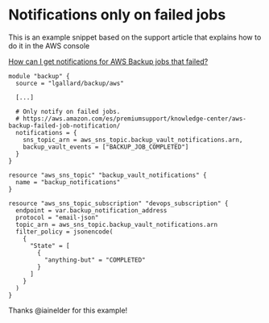 #  Notifications only on failed jobs

This is an example snippet based on the support article that explains how to do it in the AWS console

[How can I get notifications for AWS Backup jobs that failed?](https://aws.amazon.com/es/premiumsupport/knowledge-center/aws-backup-failed-job-notification/)



```hcl
module "backup" {
  source = "lgallard/backup/aws"

  [...]

  # Only notify on failed jobs.
  # https://aws.amazon.com/es/premiumsupport/knowledge-center/aws-backup-failed-job-notification/
  notifications = {
    sns_topic_arn = aws_sns_topic.backup_vault_notifications.arn,
    backup_vault_events = ["BACKUP_JOB_COMPLETED"]
  }
}

resource "aws_sns_topic" "backup_vault_notifications" {
  name = "backup_notifications"
}

resource "aws_sns_topic_subscription" "devops_subscription" {
  endpoint = var.backup_notification_address
  protocol = "email-json"
  topic_arn = aws_sns_topic.backup_vault_notifications.arn
  filter_policy = jsonencode(
    {
      "State" = [
        {
          "anything-but" = "COMPLETED"
        }
      ]
    }
  )
}
```

Thanks @iainelder for this example!
